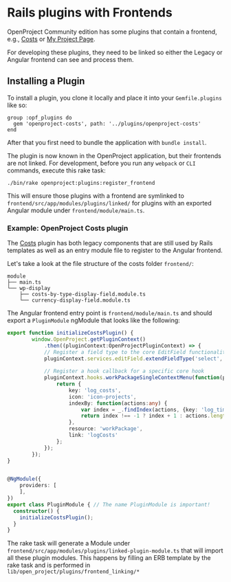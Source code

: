 Rails plugins with Frontends
====================

OpenProject Community edition has some plugins that contain a frontend,
e.g., [Costs](https://github.com/finnlabs/openproject-costs/) or [My Project Page](https://github.com/finnlabs/openproject-my_project_page/).

For developing these plugins, they need to be linked so either the Legacy or Angular frontend can see and process them.



## Installing a Plugin



To install a plugin, you clone it locally and place it into your `Gemfile.plugins` like so:

```
group :opf_plugins do
  gem 'openproject-costs', path: '../plugins/openproject-costs'
end
```



After that you first need to bundle the application with `bundle install`.

The plugin is now known in the OpenProject application, but their frontends are not linked. For development, before you run any `webpack`  or `CLI` commands, execute this rake task:



```
./bin/rake openproject:plugins:register_frontend
```



This will ensure those plugins with a frontend are symlinked to `frontend/src/app/modules/plugins/linked/` for plugins with an exported Angular module under `frontend/module/main.ts`.



### Example: OpenProject Costs plugin

The [Costs](https://github.com/finnlabs/openproject-costs/) plugin has both legacy components that are still used by Rails templates as well as an entry module file to register to the Angular frontend.

Let's take a look at the file structure of the costs folder `frontend/`:

```
module
├── main.ts
└── wp-display
    ├── costs-by-type-display-field.module.ts
    └── currency-display-field.module.ts
```

The Angular frontend entry point is `frontend/module/main.ts` and should export a `PluginModule` ngModule that looks like the following:

```typescript
export function initializeCostsPlugin() {
        window.OpenProject.getPluginContext()
            .then((pluginContext:OpenProjectPluginContext) => {
    		// Register a field type to the core EditField functionality
            pluginContext.services.editField.extendFieldType('select', ['Budget']);
	
            // Register a hook callback for a specific core hook
            pluginContext.hooks.workPackageSingleContextMenu(function(params:any) {
                return {
                    key: 'log_costs',
                    icon: 'icon-projects',
                    indexBy: function(actions:any) {
                        var index = _.findIndex(actions, {key: 'log_time'});
                        return index !== -1 ? index + 1 : actions.length;
                    },
                    resource: 'workPackage',
                    link: 'logCosts'
                };
            });
        });
}


@NgModule({
    providers: [
    ],
})
export class PluginModule { // The name PluginModule is important!
  constructor() {
    initializeCostsPlugin();
  }
}
```



The rake task will generate a Module under `frontend/src/app/modules/plugins/linked-plugin-module.ts` that will import all these plugin modules. This happens by filling an ERB template by the rake task and is performed in `lib/open_project/plugins/frontend_linking/*` 
